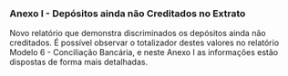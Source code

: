 ### **Anexo I - Depósitos ainda não Creditados no Extrato**

Novo relatório que demonstra discriminados os depósitos ainda não creditados. É possível observar o totalizador destes valores no relatório Modelo 6 - Conciliação Bancária, e neste Anexo I as informações estão dispostas de forma mais detalhadas.

